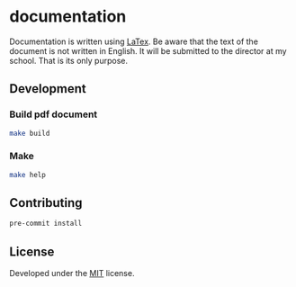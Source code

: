 # documentation

Documentation is written using [LaTex](https://www.latex-project.org/).
Be aware that the text of the document is not written in English.
It will be submitted to the director at my school. 
That is its only purpose.

## Development

### Build pdf document
```sh
make build
```

### Make

```sh
make help
```

## Contributing

```sh
pre-commit install
```

## License

Developed under the [MIT](https://github.com/stegoer/documentation/blob/master/LICENSE) license.
